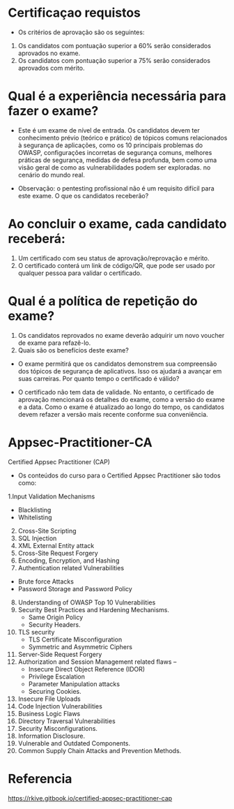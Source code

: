 # Certificaçao requistos

- Os critérios de aprovação são os seguintes:

1. Os candidatos com pontuação superior a 60% serão considerados aprovados no exame.
2. Os candidatos com pontuação superior a 75% serão considerados aprovados com mérito.

# Qual é a experiência necessária para fazer o exame?

- Este é um exame de nível de entrada. Os candidatos devem ter conhecimento prévio (teórico e prático) de tópicos comuns relacionados à segurança de aplicações, como os 10 principais problemas do OWASP, configurações incorretas de segurança comuns, melhores práticas de segurança, medidas de defesa profunda, bem como uma visão geral de como as vulnerabilidades podem ser exploradas. no cenário do mundo real.

- Observação: o pentesting profissional não é um requisito difícil para este exame.
O que os candidatos receberão?

# Ao concluir o exame, cada candidato receberá:

1. Um certificado com seu status de aprovação/reprovação e mérito.
2. O certificado conterá um link de código/QR, que pode ser usado por qualquer pessoa para validar o certificado.

# Qual é a política de repetição do exame?

1. Os candidatos reprovados no exame deverão adquirir um novo voucher de exame para refazê-lo.
2. Quais são os benefícios deste exame?

- O exame permitirá que os candidatos demonstrem sua compreensão dos tópicos de segurança de aplicativos. Isso os ajudará a avançar em suas carreiras.
Por quanto tempo o certificado é válido?

- O certificado não tem data de validade. No entanto, o certificado de aprovação mencionará os detalhes do exame, como a versão do exame e a data. Como o exame é atualizado ao longo do tempo, os candidatos devem refazer a versão mais recente conforme sua conveniência.


# Appsec-Practitioner-CA
Certified Appsec Practitioner (CAP)

* Os conteúdos do curso para o Certified Appsec Practitioner são todos como:

1.Input Validation Mechanisms
- Blacklisting
- Whitelisting
2. Cross-Site Scripting
3. SQL Injection
4. XML External Entity attack
5. Cross-Site Request Forgery
6. Encoding, Encryption, and Hashing
7. Authentication related Vulnerabilities
-  Brute force Attacks
-  Password Storage and Password Policy
8. Understanding of OWASP Top 10 Vulnerabilities
9. Security Best Practices and Hardening Mechanisms.
    - Same Origin Policy
    - Security Headers.
10. TLS security
    - TLS Certificate Misconfiguration
    - Symmetric and Asymmetric Ciphers
11. Server-Side Request Forgery
12. Authorization and Session Management related flaws –
    - Insecure Direct Object Reference (IDOR)
    - Privilege Escalation
    - Parameter Manipulation attacks
    - Securing Cookies.
13. Insecure File Uploads
14. Code Injection Vulnerabilities
15. Business Logic Flaws
16. Directory Traversal Vulnerabilities
17. Security Misconfigurations.
18. Information Disclosure.
19. Vulnerable and Outdated Components.
20. Common Supply Chain Attacks and Prevention Methods.

# Referencia

https://rkive.gitbook.io/certified-appsec-practitioner-cap

